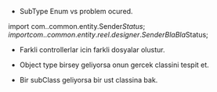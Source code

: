 - SubType Enum vs problem ocured.

import com..common.entity.Sender$Status;
import com..common.entity.reel.designer.SenderBlaBla$Status;

- Farkli controllerlar icin farkli dosyalar olustur. 

- Object type birsey geliyorsa onun gercek classini tespit et.
- Bir subClass geliyorsa bir ust classina bak.
